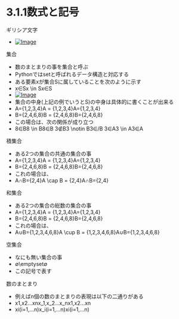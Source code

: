 # 3.1.1数式と記号

ギリシア文字<br>
* [![Image](https://gyazo.com/4b78502be21e562f9a1382e2694972f8/thumb/1000)](https://gyazo.com/4b78502be21e562f9a1382e2694972f8)

集合<br>
* 数のまとまりの事を集合と呼ぶ
* Pythonではsetと呼ばれるデータ構造と対応する
* ある要素xが集合Sに属していることを次のように示す
* x∈Sx \in Sx∈S
* [![Image](https://gyazo.com/126561e0cc43ebbff9f0453ed347750b/thumb/1000)](https://gyazo.com/126561e0cc43ebbff9f0453ed347750b)
* 集合の中身(上記の例でいうとS)の中身は具体的に書くことが出来る
* A={1,2,3,4}A = \{1,2,3,4\}A={1,2,3,4}
* B={2,4,6,8}B = \{2,4,6,8\}B={2,4,6,8}
* この場合は、次の関係が成り立つ
* 8∈B8 \in B8∈B 3∉B3 \notin B3∈/B 3∈A3 \in A3∈A

積集合<br>
* ある2つの集合の共通の集合の事
* A={1,2,3,4}A = \{1,2,3,4\}A={1,2,3,4}
* B={2,4,6,8}B = \{2,4,6,8\}B={2,4,6,8}
* これの場合は、
* A∩B={2,4}A \cap B = \{2,4\}A∩B={2,4}

和集合<br>
* ある2つの集合の総数の集合の事
* A={1,2,3,4}A = \{1,2,3,4\}A={1,2,3,4}
* B={2,4,6,8}B = \{2,4,6,8\}B={2,4,6,8}
* これの場合は、
* A∪B={1,2,3,4,6,8}A \cup B = \{1,2,3,4,6,8\}A∪B={1,2,3,4,6,8}

空集合<br>
* なにも無い集合の事
* ∅\emptyset∅
* この記号で表す

数のまとまり<br>
* 例えばn個の数のまとまりの表現は以下の二通りがある
* x1,x2...xnx_1,x_2...x_nx1​,x2​...xn​
* xi(i=1,...n)x_i(i=1,...n)xi​(i=1,...n)
